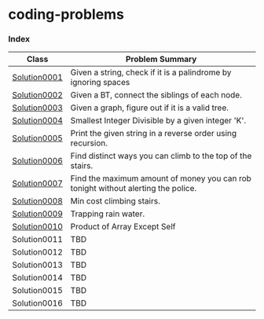 # coding-problems

### Index

Class | Problem Summary                                                |
--- |----------------------------------------------------------------|
[Solution0001](../master/src/main/java/leetcode/practice/Solution0001.java) | Given a string, check if it is a palindrome by ignoring spaces |
[Solution0002](../master/src/main/java/leetcode/practice/Solution0002.java) | Given a BT, connect the siblings of each node.                 |
[Solution0003](../master/src/main/java/leetcode/practice/Solution0003.java) | Given a graph, figure out if it is a valid tree.               |
[Solution0004](../master/src/main/java/leetcode/practice/Solution0004.java) | Smallest Integer Divisible by a given integer 'K'.             |
[Solution0005](../master/src/main/java/leetcode/practice/Solution0005.java) | Print the given string in a reverse order using recursion.     |
[Solution0006](../master/src/main/java/leetcode/practice/Solution0006.java) | Find distinct ways you can climb to the top of the stairs.     |
[Solution0007](../master/src/main/java/leetcode/practice/Solution0007.java) | Find the maximum amount of money you can rob tonight without alerting the police.                                                          |
[Solution0008](../master/src/main/java/leetcode/practice/Solution0008.java) | Min cost climbing stairs.  |
[Solution0009](../master/src/main/java/leetcode/practice/Solution0009.java) | Trapping rain water.       |
[Solution0010](../master/src/main/java/leetcode/practice/Solution0010.java) | Product of Array Except Self      |
Solution0011 | TBD                                                            |
Solution0012 | TBD                                                            |
Solution0013 | TBD                                                            |
Solution0014 | TBD                                                            |
Solution0015 | TBD                                                            |
Solution0016 | TBD                                                            |


